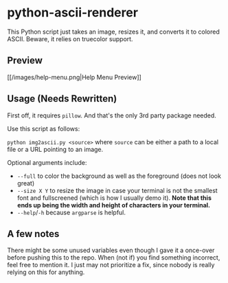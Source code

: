 # python-ascii-renderer
This Python script just takes an image, resizes it, and converts it to colored ASCII. Beware, it relies on truecolor support.

## Preview
[[/images/help-menu.png|Help Menu Preview]]

## Usage (Needs Rewritten)
First off, it requires `pillow`. And that's the only 3rd party package needed.

Use this script as follows:

`python img2ascii.py <source>` where `source` can be either a path to a local file or a URL pointing to an image.

Optional arguments include:

- `--full` to color the background as well as the foreground (does not look great)
- `--size X Y` to resize the image in case your terminal is not the smallest font and fullscreened (which is how I usually demo it). **Note that this ends up being the width and height of characters in your terminal.**
- `--help`/`-h` because `argparse` is helpful.

## A few notes
There might be some unused variables even though I gave it a once-over before pushing this to the repo. When (not if) you find something incorrect, feel free to mention it. I just may not prioritize a fix, since nobody is really relying on this for anything.